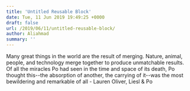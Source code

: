 ```yaml
---
title: 'Untitled Reusable Block'
date: Tue, 11 Jun 2019 19:49:25 +0000
draft: false
url: /2019/06/11/untitled-reusable-block/
author: Aliahmad
summary: ''
---
```


Many great things in the world are the result of merging. Nature, animal, people, and technology merge together to produce unmatchable results.  
Of all the miracles Po had seen in the time and space of its death, Po thought this--the absorption of another, the carrying of it--was the most bewildering and remarkable of all - Lauren Oliver, Liesl & Po






